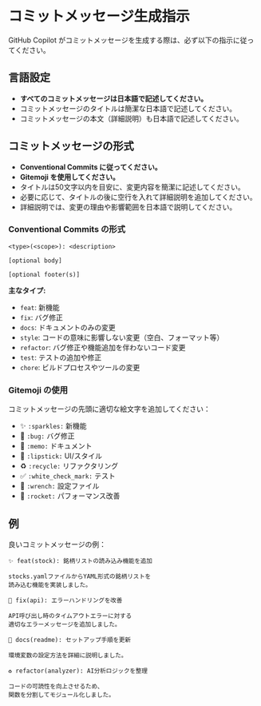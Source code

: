 # コミットメッセージ生成指示

GitHub Copilot がコミットメッセージを生成する際は、必ず以下の指示に従ってください。

## 言語設定

- **すべてのコミットメッセージは日本語で記述してください。**
- コミットメッセージのタイトルは簡潔な日本語で記述してください。
- コミットメッセージの本文（詳細説明）も日本語で記述してください。

## コミットメッセージの形式

- **Conventional Commits に従ってください。**
- **Gitemoji を使用してください。**
- タイトルは50文字以内を目安に、変更内容を簡潔に記述してください。
- 必要に応じて、タイトルの後に空行を入れて詳細説明を追加してください。
- 詳細説明では、変更の理由や影響範囲を日本語で説明してください。

### Conventional Commits の形式

```
<type>(<scope>): <description>

[optional body]

[optional footer(s)]
```

**主なタイプ:**
- `feat`: 新機能
- `fix`: バグ修正
- `docs`: ドキュメントのみの変更
- `style`: コードの意味に影響しない変更（空白、フォーマット等）
- `refactor`: バグ修正や機能追加を伴わないコード変更
- `test`: テストの追加や修正
- `chore`: ビルドプロセスやツールの変更

### Gitemoji の使用

コミットメッセージの先頭に適切な絵文字を追加してください：

- ✨ `:sparkles:` 新機能
- 🐛 `:bug:` バグ修正
- 📝 `:memo:` ドキュメント
- 💄 `:lipstick:` UI/スタイル
- ♻️ `:recycle:` リファクタリング
- ✅ `:white_check_mark:` テスト
- 🔧 `:wrench:` 設定ファイル
- 🚀 `:rocket:` パフォーマンス改善

## 例

良いコミットメッセージの例：

```
✨ feat(stock): 銘柄リストの読み込み機能を追加

stocks.yamlファイルからYAML形式の銘柄リストを
読み込む機能を実装しました。
```

```
🐛 fix(api): エラーハンドリングを改善

API呼び出し時のタイムアウトエラーに対する
適切なエラーメッセージを追加しました。
```

```
📝 docs(readme): セットアップ手順を更新

環境変数の設定方法を詳細に説明しました。
```

```
♻️ refactor(analyzer): AI分析ロジックを整理

コードの可読性を向上させるため、
関数を分割してモジュール化しました。
```
